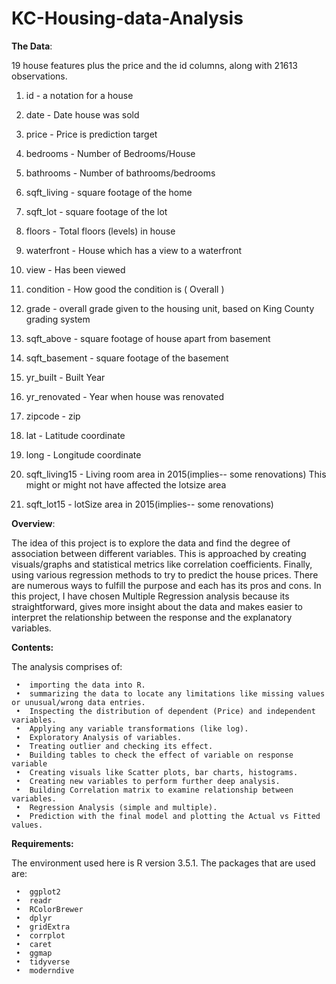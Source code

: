 # KC-Housing-data-Analysis


**The Data**:


19 house features plus the price and the id columns, along with 21613 observations.

1. id - a notation for a house

2. date - Date house was sold

3. price - Price is prediction target

4. bedrooms - Number of Bedrooms/House

5. bathrooms - Number of bathrooms/bedrooms

6. sqft_living - square footage of the home

7. sqft_lot - square footage of the lot

8. floors - Total floors (levels) in house

9. waterfront - House which has a view to a waterfront

10. view - Has been viewed

11. condition - How good the condition is ( Overall )

12. grade - overall grade given to the housing unit, based on King County grading system

13. sqft_above - square footage of house apart from basement

14. sqft_basement - square footage of the basement

15. yr_built - Built Year

16. yr_renovated - Year when house was renovated

17. zipcode - zip

18. lat - Latitude coordinate

19. long - Longitude coordinate

20. sqft_living15 - Living room area in 2015(implies-- some renovations) This might or might not have affected the lotsize area

21. sqft_lot15 - lotSize area in 2015(implies-- some renovations)



**Overview**:


The idea of this project is to explore the data and find the degree of association between different variables. This is approached by creating visuals/graphs and statistical metrics like correlation coefficients. Finally, using various regression methods to try to predict the house prices. There are numerous ways to fulfill the purpose and each has its pros and cons. In this project, I have chosen Multiple Regression analysis because its straightforward, gives more insight about the data and makes easier to interpret the relationship between the response and the explanatory variables.


**Contents:**


The analysis comprises of:

     •	importing the data into R.
     •	summarizing the data to locate any limitations like missing values or unusual/wrong data entries. 
     •	Inspecting the distribution of dependent (Price) and independent variables.
     •	Applying any variable transformations (like log).
     •	Exploratory Analysis of variables.
     •	Treating outlier and checking its effect.
     •	Building tables to check the effect of variable on response variable
     •	Creating visuals like Scatter plots, bar charts, histograms.
     •	Creating new variables to perform further deep analysis.
     •	Building Correlation matrix to examine relationship between variables.
     •	Regression Analysis (simple and multiple).
     •	Prediction with the final model and plotting the Actual vs Fitted values.

**Requirements:**

The environment used here is R version 3.5.1. The packages that are used are:

     •	ggplot2
     •	readr
     •	RColorBrewer
     •	dplyr
     •	gridExtra
     •	corrplot
     •	caret
     •	ggmap
     •	tidyverse
     •	moderndive
